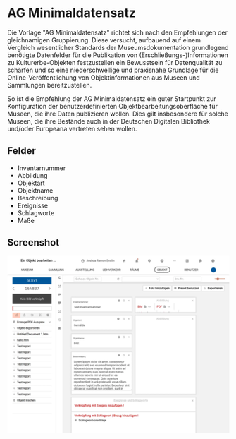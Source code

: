 # AG Minimaldatensatz

Die Vorlage "AG Minimaldatensatz" richtet sich nach den Empfehlungen der gleichnamigen Gruppierung. Diese  versucht, aufbauend auf einem  Vergleich wesentlicher Standards der Museumsdokumentation grundlegend benötigte Datenfelder für die Publikation von (Erschließungs-)Informationen zu Kulturerbe-Objekten festzustellen ein Bewusstsein für Datenqualität zu schärfen und so eine niederschwellige und praxisnahe Grundlage für die Online-Veröffentlichung von Objektinformationen aus Museen und Sammlungen bereitzustellen.  

So ist die Empfehlung der AG Minimaldatensatz ein guter Startpunkt zur Konfiguration der benutzerdefinierten Objektbearbeitungsoberfläche für Museen, die ihre Daten publizieren wollen. Dies gilt insbesondere für solche Museen, die ihre Bestände auch in der Deutschen Digitalen Bibliothek und/oder Europeana  vertreten sehen wollen.



## Felder

- Inventarnummer
- Abbildung
- Objektart
- Objektname
- Beschreibung
- Ereignisse
- Schlagworte
- Maße

## Screenshot

![Die benutzerdefinierte Objektbearbeitungsoberfläche konfiguriert mit der Vorlage entsprechend der Empfehlungen der AG Minimaldatensatz](../../../../assets/musdb/objects-edit/custom/AG-Minimaldatensatz.webp)
